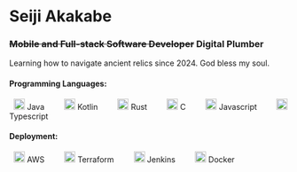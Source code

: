 # Seiji Akakabe
### ~~Mobile and Full-stack Software Developer~~ Digital Plumber
Learning how to navigate ancient relics since 2024. God bless my soul. 
#### Programming Languages:
<span style="padding: 0px 8px 0px 8px;"><img src="res/icons/java.svg" width=20/> Java</span>&nbsp;&nbsp;&nbsp;&nbsp;
<span style="padding: 0px 8px 0px 8px;"><img src="res/icons/kotlin.svg" width=20/> Kotlin</span>&nbsp;&nbsp;&nbsp;&nbsp;
<span style="padding: 0px 8px 0px 8px;"><img src="res/icons/rust.svg" width=20/> Rust</span>&nbsp;&nbsp;&nbsp;&nbsp;
<span style="padding: 0px 8px 0px 8px;"><img src="res/icons/c.svg" width=20/> C</span>&nbsp;&nbsp;&nbsp;&nbsp;
<span style="padding: 0px 8px 0px 8px;"><img src="res/icons/js.svg" width=20/> Javascript</span>&nbsp;&nbsp;&nbsp;&nbsp;
<span style="padding: 0px 8px 0px 8px;"><img src="res/icons/ts.svg" width=20/> Typescript</span>&nbsp;&nbsp;&nbsp;&nbsp;

#### Deployment:
<span style="padding: 0px 8px 0px 8px;"><img src="res/icons/aws.svg" width=20/> AWS</span>&nbsp;&nbsp;&nbsp;&nbsp;
<span style="padding: 0px 8px 0px 8px;"><img src="res/icons/terraform.svg" width=20/> Terraform</span>&nbsp;&nbsp;&nbsp;&nbsp;
<span style="padding: 0px 8px 0px 8px;"><img src="res/icons/jenkins.svg" width=20/> Jenkins</span>&nbsp;&nbsp;&nbsp;&nbsp;
<span style="padding: 0px 8px 0px 8px;"><img src="res/icons/docker.svg" width=20/> Docker</span>&nbsp;&nbsp;&nbsp;&nbsp;
